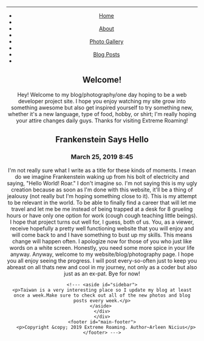 <!DOCTYPE html>
<!---# extremeroaming--->
<!---This will be a template from my blog--->
<HTML lang="en" style="background-image:>
<meta charset="UTF-8">
<meta name="description" content="Extreme Roaming Blog">
<meta name="author" contact="Arleen Nicius">
<meta name="viewport" content="width=device-width", initial-scale="1.0">
  <head>
   <title>Extreme Roaming</title>
   <link rel="stylesheet" type="text/css" href="/Users/arleennicius/Desktop/Blog/blog style.css">
  </head>
  <hr>
  <body>
    <header id="main-header>
	<h1>Extreme Roaming/h1>
		</header>
    <nav id="navbar">
	<div class="container">
          <ul>
	     <li><a href="#">Home</a><li>
             <li><a href="#">About</a><li>
             <li><a href="#">Photo Gallery</a><li>
             <li><a href="#">Blog Posts</a><li>
	  </ul>
        </div>
     </nav>
    <section id="showcase">
       <div class="container">
	<h2>Welcome!</h2>
	<p>Hey! Welcome to my blog/photography/one day hoping to be a web developer project site. I hope you enjoy watching my site grow into something awesome but also get inspired yourself to try something new, whether it's a new language, type of food, hobby, or shirt; I'm really hoping your attire changes daily guys. Thanks for visiting Extreme Roaming!</p>
        </div>
</section>
    <section id="mainshow">
       <div class="new-post-container">
	<div class="new-post-box">
   	<h2>Frankenstein Says Hello</h2>
	 <h3>March 25, 2019 8:45</h3>
    <p>I'm not really sure what I write as a title for these kinds of moments. I mean do we imagine Frankenstein waking up from his bolt of electricity and saying, "Hello World! Roar." I don't imagine so. I'm not saying this is my ugly creation because as soon as I'm done with this website, it'll be a thing of jealousy (not really but I'm hoping something close to it). This is my attempt to be relevant in the world. To be able to finally find a career that will let me travel and let me be me instead of being trapped at a desk for 8 grueling hours or have only one option for work (cough cough teaching little beings). I hope that project turns out well for, I guess, both of us. You, as a viewer, receive hopefully a pretty well functioning website that you will enjoy and will come back to and I have something to bust up my skills. This means change will happen often. I apologize now for those of you who just like words on a white screen. Honestly, you need some more spice in your life anyway. Anyway, welcome to my website/blog/photography page. I hope you all enjoy seeing the progress. I will post every-so-often just to keep you abreast on all thats new and cool in my journey, not only as a coder but also just as an ex-pat. Bye for now!</p>
    </section>

    <!--- <aside id="sidebar">
	<p>Taiwan is a very interesting place so I update my blog at least once a week.Make sure to check out all of the new photos and blog posts every week.</p>
    </aside> 
	</div>
    </div>
    <footer id="main-footer">
       <p>Copyright &copy; 2019 Extreme Roaming. Author~Arleen Nicius</p>
    </footer> --->
  </body>
</html>
